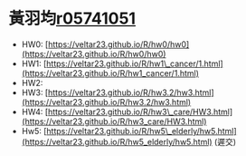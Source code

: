 # 黃羽均[r05741051](mailto:r05741051@ntu.edu.tw)

* HW0: [https://veltar23.github.io/R/hw0/hw0](https://veltar23.github.io/R/hw0/hw0)
* HW1: [https://veltar23.github.io/R/hw1\_cancer/1.html](https://veltar23.github.io/R/hw1_cancer/1.html)
* HW2:
* HW3: [https://veltar23.github.io/R/hw3.2/hw3.html](https://veltar23.github.io/R/hw3.2/hw3.html)
* HW4: [https://veltar23.github.io/R/hw3\_care/HW3.html](https://veltar23.github.io/R/hw3_care/HW3.html)
* Hw5: [https://veltar23.github.io/R/hw5\_elderly/hw5.html](https://veltar23.github.io/R/hw5_elderly/hw5.html) \(遲交\)




